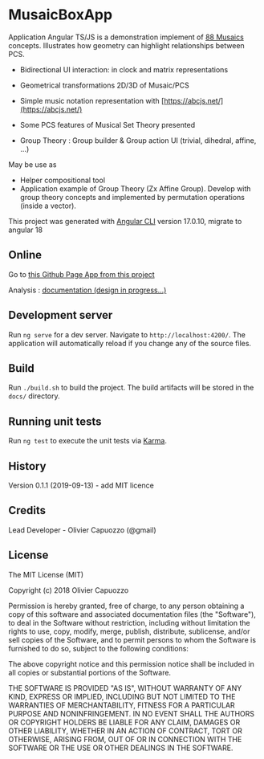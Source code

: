 # MusaicBoxApp

Application Angular TS/JS is a demonstration implement of [88 Musaics](https://88Musaics.org) concepts.
Illustrates how geometry can highlight relationships between PCS.

- Bidirectional UI interaction: in clock and matrix representations

- Geometrical transformations 2D/3D of Musaic/PCS

- Simple music notation representation with [https://abcjs.net/](https://abcjs.net/)

- Some PCS features of Musical Set Theory presented

- Group Theory : Group builder & Group action UI (trivial, dihedral, affine, ...)

May be use as

- Helper compositional tool
- Application example of Group Theory (Zx Affine Group). Develop with group theory concepts and implemented by permutation operations (inside a vector).

This project was generated with [Angular CLI](https://github.com/angular/angular-cli) version 17.0.10, migrate to angular 18

## Online

Go to [this Github Page App from this project](https://ocapuozzo.github.io/musaicbox-app/)

Analysis : [documentation (design in progress...)](https://htmlpreview.github.io/?https://github.com/ocapuozzo/musaicbox-app/blob/main/analyse/documentation/Musaicbox.html)

## Development server

Run `ng serve` for a dev server. Navigate to `http://localhost:4200/`. The application will automatically reload if you change any of the source files.

## Build

Run `./build.sh` to build the project. The build artifacts will be stored in the `docs/` directory.

## Running unit tests

Run `ng test` to execute the unit tests via [Karma](https://karma-runner.github.io).

## History

Version 0.1.1 (2019-09-13) - add MIT licence

## Credits

Lead Developer - Olivier Capuozzo  (@gmail)

## License

The MIT License (MIT)

Copyright (c) 2018 Olivier Capuozzo

Permission is hereby granted, free of charge, to any person obtaining a copy of this software and associated documentation files (the "Software"), to deal in the Software without restriction, including without limitation the rights to use, copy, modify, merge, publish, distribute, sublicense, and/or sell copies of the Software, and to permit persons to whom the Software is furnished to do so, subject to the following conditions:

The above copyright notice and this permission notice shall be included in all copies or substantial portions of the Software.

THE SOFTWARE IS PROVIDED "AS IS", WITHOUT WARRANTY OF ANY KIND, EXPRESS OR IMPLIED, INCLUDING BUT NOT LIMITED TO THE WARRANTIES OF MERCHANTABILITY, FITNESS FOR A PARTICULAR PURPOSE AND NONINFRINGEMENT. IN NO EVENT SHALL THE AUTHORS OR COPYRIGHT HOLDERS BE LIABLE FOR ANY CLAIM, DAMAGES OR OTHER LIABILITY, WHETHER IN AN ACTION OF CONTRACT, TORT OR OTHERWISE, ARISING FROM, OUT OF OR IN CONNECTION WITH THE SOFTWARE OR THE USE OR OTHER DEALINGS IN THE SOFTWARE.
